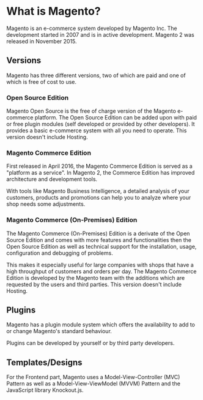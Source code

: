 # What is Magento?

Magento is an e-commerce system developed by Magento Inc. The development started
in 2007 and is in active development. Magento 2 was released in November 2015.

## Versions

Magento has three different versions, two of which are paid and one of which is free of cost to use.

### Open Source Edition

Magento Open Source is the free of charge version of the Magento e-commerce platform.
The Open Source Edition can be added upon with paid or free plugin modules (self developed or provided by other developers).
It provides a basic e-commerce system with all you need to operate.
This version doesn't include Hosting.

### Magento Commerce Edition

First released in April 2016, the Magento Commerce Edition is served as a "platform as a service".
In Magento 2, the Commerce Edition has improved architecture and development tools.

With tools like Magento Business Intelligence, a detailed analysis of your customers, products and promotions can
help you to analyze where your shop needs some adjustments.

### Magento Commerce (On-Premises) Edition

The Magento Commerce (On-Premises) Edition is a derivate of the Open Source Edition and comes with more features and
functionalities then the Open Source Edition as well as technical support for the installation, usage, configuration and
debugging of problems.

This makes it especially useful for large companies with shops that have a high throughput of customers and orders per day.
The Magento Commerce Edition is developed by the Magento team with the additions which are requested by the users and
third parties.
This version doesn't include Hosting.

## Plugins

Magento has a plugin module system which offers the availability to add to or change Magento's standard behaviour.

Plugins can be developed by yourself or by third party developers.

## Templates/Designs

For the Frontend part, Magento uses a Model-View-Controller (MVC) Pattern as well as a Model-View-ViewModel (MVVM) Pattern
and the JavaScript library Knockout.js.
